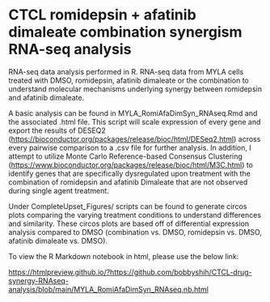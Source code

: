 # CTCL romidepsin + afatinib dimaleate combination synergism RNA-seq analysis
RNA-seq data analysis performed in R. RNA-seq data from MYLA cells treated with DMSO, romidepsin, afatinib dimaleate or the combination to understand molecular mechanisms underlying synergy between romidepsin and afatinib dimaleate.

A basic analysis can be found in MYLA_RomiAfaDimSyn_RNAseq.Rmd and the associated .html file. This script will scale expression of every gene and export the results of DESEQ2 (https://bioconductor.org/packages/release/bioc/html/DESeq2.html) across every pairwise comparison to a .csv file for further analysis. In addition, I attempt to utilize Monte Carlo Reference-based Consensus Clustering (https://www.bioconductor.org/packages/release/bioc/html/M3C.html) to identify genes that are specifically dysregulated upon treatment with the combination of romidepsin and afatinib Dimaleate that are not observed during single agent treatment.

Under CompleteUpset_Figures/ scripts can be found to generate circos plots comparing the varying treatment conditions to understand differences and similarity. These circos plots are based off of differential expression analysis compared to DMSO (combination vs. DMSO, romidepsin vs. DMSO, afatinib dimaleate vs. DMSO).

To view the R Markdown notebook in html, please use the below link:

https://htmlpreview.github.io/?https://github.com/bobbyshih/CTCL-drug-synergy-RNAseq-analysis/blob/main/MYLA_RomiAfaDimSyn_RNAseq.nb.html
